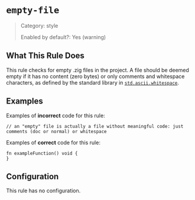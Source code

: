 # `empty-file`

> Category: style
>
> Enabled by default?: Yes (warning)

## What This Rule Does

This rule checks for empty .zig files in the project.
A file should be deemed empty if it has no content (zero bytes) or only comments and whitespace characters,
as defined by the standard library in [`std.ascii.whitespace`](https://ziglang.org/documentation/master/std/#std.ascii.whitespace).

## Examples

Examples of **incorrect** code for this rule:

```zig
// an "empty" file is actually a file without meaningful code: just comments (doc or normal) or whitespace
```

Examples of **correct** code for this rule:

```zig
fn exampleFunction() void {
}
```

## Configuration

This rule has no configuration.
